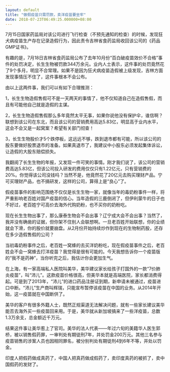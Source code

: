 ```yaml
---
layout: default
title: "做假疫苗只需罚款，卖洋疫苗要坐牢"
date: 2018-07-23T06:49:25.000000+08:00
---
```


7月15日国家药监局对该公司进行飞行检查（不预先通知的检查）的时候，发现狂犬病疫苗生产存在记录造假行为，因此责令吉林省食药监局收回该公司的《药品GMP证书》。

有趣的是，7月18日吉林省食药监局公布了去年10月份“百白破疫苗效价不合格”事件的处罚决定，长生生物被罚款344万余元。业内人士表示，这件事的处罚竟然花了9个多月，明显不合常理。如果不是因为狂犬病疫苗造假被上级发现，吉林方面发现事情压不住了，这件事根本不会公布。

由以上这两件事，我们可以有如下合理推测：

1，长生生物造假售假可不是一天两天的事情了，他不仅知道自己在造假售假，而且有可能他自己就是造假的主谋。

2，长生生物造假售假那么多年竟然太平无事，如果你说他没有保护伞，谁信啊？联想到该公司在东北，而且该公司的营销费用高达5.83亿，明显高于业内水平，这会不会又是一起窝案？希望有关部门彻查！

3，长生生物股价才5个跌停板，这远远不够，跌到退市都有可能，所以该公司的股东要做好股票退市的准备。如果真退市了，我建议中小股东必须发起集体诉讼，让造假的大股东赔偿损失。

我翻阅了长生生物的年报，又发现一件可笑的事情。刚才我们说了，该公司的营销费高达5.83亿，但该公司投入研发的费用仅仅只有1.22亿元，只有营销费的20%。你觉得该公司没钱吗？当然不是，他竟然花了20亿元去购买理财产品。宁可买理财产品，也不搞研发，这样的公司，算得上是“良心”了。

假疫苗事件的影响范围绝不仅仅是长生生物一家，就像当年的毒奶粉事件一样，将严重影响老百姓对国产疫苗的信心。当年造假的三鹿倒闭了，但伊利蒙牛的日子也不好过，老百姓宁可高价去海外代购奶粉，也不买你的奶粉吃。

现在长生生物出事了，那么康泰生物会不会出事？辽宁成大会不会出事？当然了，我并没有确凿的证据，但你架不住别人会联想啊。一旦老百姓开始联想，你的业绩就会下滑，你的股价就要崩盘。从2月份开始持续炒作到现在的生物制药股，还存在多少造假售假的公司？

当初毒奶粉事件之后，老百姓一窝蜂的去买洋奶粉吃，现在假疫苗事件之后，老百姓会不会一窝蜂去打洋疫苗？我觉得是很有可能的。今天我想告诉你一个疫苗版的“我不是药神”，当你听完之后，我估计你会更加生气。

在上海，有一家高端私人医院叫美华，美华建议家长给孩子打国外的一款“7价肺炎疫苗”，叫“沛儿”。这款疫苗价格很高，但美华本就是高端医院，家长都消费得起。可是到了2013年，“沛儿”的进口药品注册证到期，新申请未被通过，疫苗进口中断。“沛儿”生产商叫辉瑞，只能宣布暂停该疫苗在中国的业务。从2014年开始，这一疫苗就在中国断供了。

美华的客户有很多外籍人士，既然正规渠道无法解决问题，就有一些家长建议美华能否去海外买一些疫苗回来用。于是，美华就从新加坡搞来了一些洋疫苗，总数1.3万余支，总金额近千万元。

结果这件事让美华惹上了官司。美华的法人代表——年过六旬的美籍华人医生郭桥，被以销售假药罪，一审判处有期徒刑7年，并处罚金200万元。其他三名参与疫苗销售的涉案人员也因相同罪名，被分别判处有期徒刑4到6年不等，并处以罚金。

印度人把假药做成真药了，中国人把真药做成假药了，卖印度真药的被抓了，卖中国假药的发财了。

